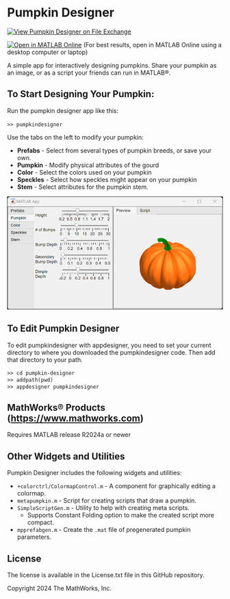 # Pumpkin Designer

[![View Pumpkin Designer on File Exchange](https://www.mathworks.com/matlabcentral/images/matlab-file-exchange.svg)](https://www.mathworks.com/matlabcentral/fileexchange/174705-pumpkin-designer)

[![Open in MATLAB Online](https://www.mathworks.com/images/responsive/global/open-in-matlab-online.svg)](https://matlab.mathworks.com/open/github/v1?repo=MATLAB-Graphics-and-App-Building/pumpkin-designer&file=pumpkindesigner.mlapp&focus=true) (For best results, open in MATLAB Online using a desktop computer or laptop)

A simple app for interactively designing pumpkins.  Share your pumpkin
as an image, or as a script your friends can run in MATLAB&reg;.

## To Start Designing Your Pumpkin:

Run the pumpkin designer app like this:

`>> pumpkindesigner`

Use the tabs on the left to modify your pumpkin:
- **Prefabs** - Select from several types of pumpkin breeds, or save your own.
- **Pumpkin** - Modify physical attributes of the gourd
- **Color** - Select the colors used on your pumpkin
- **Speckles** - Select how speckles might appear on your pumpkin
- **Stem** - Select attributes for the pumpkin stem.

![PumpkinDesigner](pumpkindesigner.png)

## To Edit Pumpkin Designer

To edit pumpkindesigner with appdesigner, you need to set your current directory
to where you downloaded the pumpkindesigner code.  Then add that directory to your path.

    >> cd pumpkin-designer
    >> addpath(pwd)
    >> appdesigner pumpkindesigner

## MathWorks&reg; Products (https://www.mathworks.com)

Requires MATLAB release R2024a or newer

## Other Widgets and Utilities

Pumpkin Designer includes the following widgets and utilities:

- `+colorctrl/ColormapControl.m` - A component for graphically editing a colormap.
- `metapumpkin.m` - Script for creating scripts that draw a pumpkin.
- `SimpleScriptGen.m` - Utility to help with creating meta scripts.
   - Supports Constant Folding option to make the created script more compact.
- `mpprefabgen.m` - Create the `.mat` file of pregenerated pumpkin parameters.

## License

The license is available in the License.txt file in this GitHub repository.

Copyright 2024 The MathWorks, Inc.
